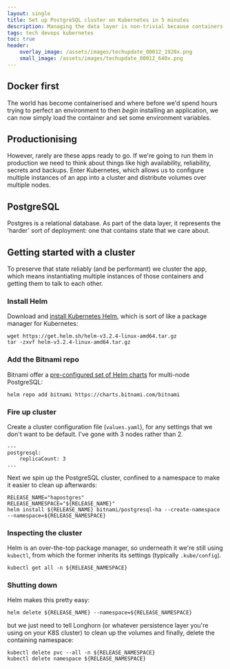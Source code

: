 ```yaml
---
layout: single
title: Set up PostgreSQL cluster on Kubernetes in 5 minutes
description: Managing the data layer is non-trivial because containers need redundancy and high-availability in order to be reliable.  Enter Helm, the Kubernetes package manager, to make the orchestration simpler.
tags: tech devops kubernetes
toc: true
header:
    overlay_image: /assets/images/techupdate_00012_1920x.png
    small_image: /assets/images/techupdate_00012_640x.png
---
```


## Docker first
The world has become containerised and where before we'd spend hours trying to perfect an environment to then _begin_ installing an application, we can now simply load the container and set some environment variables.

## Productionising
However, rarely are these apps ready to go.  If we're going to run them in production we need to think about things like high availability, reliability, secrets and backups.
Enter Kubernetes, which allows us to configure multiple instances of an app into a cluster and distribute volumes over multiple nodes.

## PostgreSQL
Postgres is a relational database.  As part of the data layer, it represents the 'harder' sort of deployment: one that contains state that we care about.

## Getting started with a cluster
To preserve that state reliably (and be performant) we cluster the app, which means instantiating multiple instances of those containers and getting them to talk to each other.

### Install Helm
Download and [install Kubernetes Helm](https://helm.sh/docs/intro/install/), which is sort of like a package manager for Kubernetes:
```
wget https://get.helm.sh/helm-v3.2.4-linux-amd64.tar.gz
tar -zxvf helm-v3.2.4-linux-amd64.tar.gz
```

### Add the Bitnami repo
Bitnami offer a [pre-configured set of Helm charts](https://github.com/bitnami/charts/tree/master/bitnami/postgresql-ha) for multi-node PostgreSQL:
```
helm repo add bitnami https://charts.bitnami.com/bitnami
```

### Fire up cluster
Create a cluster configuration file (`values.yaml`), for any settings that we don't want to be default.  I've gone with 3 nodes rather than 2.
```
---
postgresql:
    replicaCount: 3
...
```

Next we spin up the PostgreSQL cluster, confined to a namespace to make it easier to clean up afterwards:
```
RELEASE_NAME="hapostgres"
RELEASE_NAMESPACE="${RELEASE_NAME}"
helm install ${RELEASE_NAME} bitnami/postgresql-ha --create-namespace --namespace=${RELEASE_NAMESPACE}
```

### Inspecting the cluster
Helm is an over-the-top package manager, so underneath it we're still using `kubectl`, from which the former inherits its settings (typically `.kube/config`).
```
kubectl get all -n ${RELEASE_NAMESPACE}
```

### Shutting down
Helm makes this pretty easy:
```
helm delete ${RELEASE_NAME} --namespace=${RELEASE_NAMESPACE}
```

but we just need to tell Longhorn (or whatever persistence layer you're using on your K8S cluster) to clean up the volumes and finally, delete the containing namespace:
```
kubectl delete pvc --all -n ${RELEASE_NAMESPACE}
kubectl delete namespace ${RELEASE_NAMESPACE}
```

